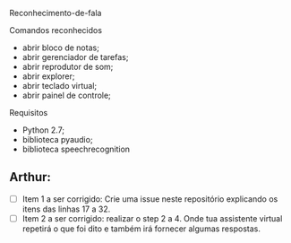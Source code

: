 Reconhecimento-de-fala

Comandos reconhecidos
- abrir bloco de notas;
- abrir gerenciador de tarefas;
- abrir reprodutor de som;
- abrir explorer;
- abrir teclado virtual;
- abrir painel de controle;

Requisitos
- Python 2.7;
- biblioteca pyaudio;
- biblioteca speechrecognition

## Arthur:

- [ ] Item 1 a ser corrigido: Crie uma issue neste repositório explicando os itens das linhas 17 a 32.
- [ ] Item 2 a ser corrigido: realizar o step 2 a 4. Onde tua assistente virtual repetirá o que foi dito e também irá fornecer algumas respostas.
